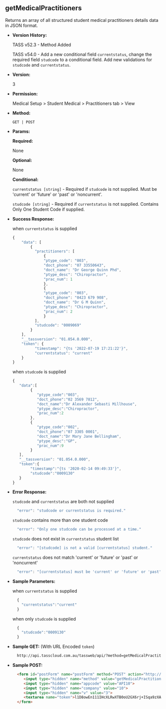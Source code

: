**getMedicalPractitioners**
----
  Returns an array of all structured student medical practitioners details data in JSON format.
  
* **Version History:**

  TASS v52.3 - Method Added

  TASS v54.0 - Add a new conditional field `currentstatus`, change the required field `studcode` to a conditional field. Add new validations for `studcode` and `currentstatus`.

* **Version:**

  3

* **Permission:**

  Medical Setup > Student Medical > Practitioners tab > View

* **Method:**

  `GET | POST`
  
*  **Params:**

   **Required:**

   None

   **Optional:**

   None

   **Conditional:**

    `currentstatus [string]` - Required if `studcode` is not supplied. Must be 'current' or 'future' or 'past' or 'noncurrent'.
 
    `studcode [string]` - Required if `currentstatus` is not supplied. Contains Only One Student Code if supplied.

* **Success Response:**

    when `currentstatus` is supplied
    ```javascript
    {
        "data": [
            {
              "practitioners": [
                  {
                  "ptype_code": "003",
                  "doct_phone": "07 33550643",
                  "doct_name": "Dr George Quinn Phd",
                  "ptype_desc": "Chiropractor",
                  "prac_num": 1
                  },
                  {
                  "ptype_code": "003",
                  "doct_phone": "0423 679 908",
                  "doct_name": "Dr G M Quinn",
                  "ptype_desc": "Chiropractor",
                  "prac_num": 2
                  }
              ],
              "studcode": "0009069"
            }
        ],
        "__tassversion": "01.054.0.000",
        "token": {
              "timestamp": "{ts '2022-07-19 17:21:22'}",
              "currentstatus": "current"
        }
    }
    ```

    when `studcode` is supplied
    ```javascript
    { 
       "data":[ 
            { 
               "ptype_code":"003",
               "doct_phone":"02 3569 7812",
               "doct_name":"Dr Alexander Sebasti Millhouse",
               "ptype_desc":"Chiropractor",
               "prac_num":2
            },
            { 
               "ptype_code":"002",
               "doct_phone":"07 3305 0001",
               "doct_name":"Dr Mary Jane Bellingham",
               "ptype_desc":"GP",
               "prac_num":9
            }
       ],
       "__tassversion": "01.054.0.000",
       "token":{ 
            "timestamp":"{ts '2020-02-14 09:49:33'}",
            "studcode":"0009130"
       }
    }
    ```
 
* **Error Response:**

    `studcode` and `currentstatus` are both not supplied
    ```javascript
      "error": "studcode or currentstatus is required."
    ```

    `studcode` contains more than one student code
    ```javascript
      "error": "Only one studcode can be processed at a time."
    ```

    `studcode` does not exist in `currentstatus` student list
    ```javascript
      "error": "[studcode] is not a valid [currentstatus] student."
    ```

    `currentstatus` does not match 'current' or 'future' or 'past' or 'noncurrent'
    ```javascript
      "error": "[currentstatus] must be 'current' or 'future' or 'past' or 'noncurrent'."
    ```

* **Sample Parameters:**

    when `currentstatus` is supplied
  ```javascript
    {
      "currentstatus":"current"
    }
  ```

    when only `studcode` is supplied
  ```javascript
    {
      "studcode":"0009130"
    }
  ```

* **Sample GET:** (With URL Encoded `token`)

  ```HTML
    http://api.tasscloud.com.au/tassweb/api/?method=getMedicalPractitioners&appcode=API10&company=10&v=3&token=l1D8owEn111IHcXLRwXTB0oU2GX6rj%2BISqa9zXA8We3J3mwgjW5pdUvFK3%2FIZ4mJ4bMyfKTmEoup%2B3tTE9GeLQ%3D%3D
  ```
  
* **Sample POST:**

  ```HTML
    <form id="postForm" name="postForm" method="POST" action="http://api.tasscloud.com.au/tassweb/api/">
       <input type="hidden" name="method" value="getMedicalPractitioners">
       <input type="hidden" name="appcode" value="API10">
       <input type="hidden" name="company" value="10">
       <input type="hidden" name="v" value="3">
       <textarea name="token">l1D8owEn111IHcXLRwXTB0oU2GX6rj+ISqa9zXA8We3J3mwgjW5pdUvFK3/IZ4mJ4bMyfKTmEoup+3tTE9GeLQ==</textarea>
    </form>
  ```
